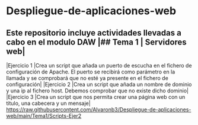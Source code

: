 # Despliegue-de-aplicaciones-web
Este repositorio incluye actividades llevadas a cabo en el modulo DAW
|## Tema 1 | Servidores web|
-------------------------------------------------
|Ejercicio 1 |Crea un script que añada un puerto de escucha en el fichero de configuración de Apache. El puerto se recibirá como parámetro en la llamada y se comprobará que no esté ya presente en el fichero de configuración|
|Ejercicio 2 |Crea un script que añada un nombre de dominio y una ip al fichero host. Debemos comprobar que no existe dicho dominio|
|Ejercicio 3 |Crea un script que nos permita crear una página web con un título, una cabecera y un mensaje|
https://raw.githubusercontent.com/Alvaronb3/Despliegue-de-aplicaciones-web/main/Tema1/Scripts-Ejer2

